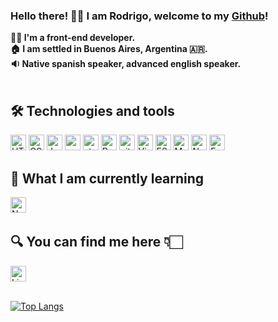 ### Hello there! 👋🏻 I am Rodrigo, welcome to my <a href="https://github.com/RETroncoso" rel="nofollow" color="black">Github</a>!


<b>👨‍💻 I'm a front-end developer.</b> <br>
<b>🏠 I am settled in Buenos Aires, Argentina 🇦🇷.</b> <br>
<b>🔉 Native spanish speaker, advanced english speaker.</b> <br>
&nbsp;
&nbsp;
&nbsp;

## 🛠  Technologies and tools

<img src="https://img.shields.io/badge/HTML5-282C34?logo=html5&logoColor=E34F26" alt="HTML5 logo" title="HTML5" height="25" /> <img src="https://img.shields.io/badge/CSS3-282C34?logo=css3&logoColor=1572B6" alt="CSS3 logo" title="CSS3" height="25" />
<img src="https://img.shields.io/badge/JavaScript-282C34?logo=javascript&logoColor=F7DF1E" alt="JavaScript logo" title="JavaScript" height="25" />
<img src="https://img.shields.io/badge/React-282C34?logo=react&logoColor=61DAFB" alt="react logo" title="react" height="25" />
<img src="https://img.shields.io/static/v1?label=&message=Styled-Components&color=282C34&logo=styled-components&logoColor=DB7093" alt="styled-components logo" title="styled-components" height="25" />
<img src="https://img.shields.io/badge/Redux-282C34?logo=redux&logoColor=764ABC" alt="Redux logo" title="Redux" height="25" />
<img src="https://img.shields.io/badge/GIT-282C34?logo=git&logoColor=F05032" alt="git logo" title="git" height="25" />
<img src="https://img.shields.io/badge/VS%20Code-282C34?logo=visual-studio-code&logoColor=007ACC" alt="Visual Studio Code logo" title="Visual Studio Code" height="25" />
<img src="https://img.shields.io/badge/ESLint-282C34?logo=eslint&logoColor=4B32C3" alt="ESLint logo" title="ESLint" height="25" />
<img src="https://img.shields.io/badge/MongoDB-282C34?logo=mongodb&logoColor=47A248" alt="MongoDB logo" title="MongoDB" height="25" /> <img src="https://img.shields.io/badge/Node.js-282C34?logo=node.js&logoColor=339933" alt="Node.js logo" title="Node.js" height="25" />
<img src="https://img.shields.io/badge/Express-282C34?logo=express&logoColor=FFFFFF" alt="Express.js logo" title="Express.js" height="25" />
&nbsp;

## 📖  What I am currently learning

<img src="https://img.shields.io/badge/Next.js-282C34?logo=next.js&logoColor=FFFFFF" alt="Next.js logo" title="Next.js" height="25" />
&nbsp;

## 🔍  You can find me here 👇🏻

<a href="https://www.linkedin.com/in/rodrigo-troncoso/" rel="nofollow"><img src="https://img.shields.io/badge/LinkedIn-282C34?logo=linkedin&logoColor=0077B5" alt="LinkedIn logo" title="LinkedIn" height="25" /></a> <br>
&nbsp;

[![Top Langs](https://github-readme-stats.vercel.app/api/top-langs/?username=RETroncoso&layout=compact)](https://github.com/RETroncoso?tab=repositories)
